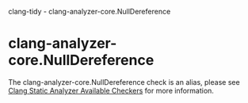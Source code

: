 clang-tidy - clang-analyzer-core.NullDereference

</div>

<div class="meta"
http-equiv=refresh="5;URL=https://clang.llvm.org/docs/analyzer/checkers.html#core-nulldereference">

</div>

# clang-analyzer-core.NullDereference

The clang-analyzer-core.NullDereference check is an alias, please see
[Clang Static Analyzer Available
Checkers](https://clang.llvm.org/docs/analyzer/checkers.html#core-nulldereference)
for more information.
